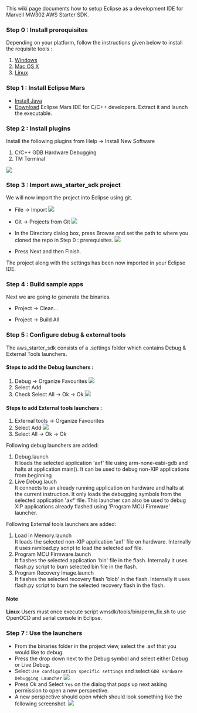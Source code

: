 This wiki page documents how to setup Eclipse as a development IDE for Marvell MW302 AWS Starter SDK.


### Step 0 : Install prerequisites

Depending on your platform, follow the instructions given below to install the requisite tools :

1. [Windows](https://github.com/marvell-iot/aws_starter_sdk/wiki/Windows-Development-Host-Setup)
2. [Mac OS X](https://github.com/marvell-iot/aws_starter_sdk/wiki/Mac-Development-Host-Setup)
3. [Linux](https://github.com/marvell-iot/aws_starter_sdk/wiki/Linux-Development-Host-Setup)

### Step 1 : Install Eclipse Mars

* [Install Java](http://www.java.com/inc/BrowserRedirect1.jsp?locale=en)
* [Download](http://www.eclipse.org/downloads/packages/eclipse-ide-cc-developers/mars1) Eclipse Mars IDE for C/C++ developers.
Extract it and launch the executable.


### Step 2 : Install plugins
Install the following plugins from Help -> Install New Software

1. C/C++ GDB Hardware Debugging
2. TM Terminal

![](https://raw.githubusercontent.com/marvell-iot/aws_starter_sdk_wiki_images/master/AllPlugins.PNG)


### Step 3 : Import aws_starter_sdk project

We will now import the project into Eclipse using git.

* File -> Import
![](https://raw.githubusercontent.com/marvell-iot/aws_starter_sdk_wiki_images/master/import.png)

* Git -> Projects from Git
![](https://raw.githubusercontent.com/marvell-iot/aws_starter_sdk_wiki_images/master/localrepo.PNG)

* In the Directory dialog box, press Browse and set the path to where you cloned the repo in Step 0 : prerequisites.
![](https://raw.githubusercontent.com/marvell-iot/aws_starter_sdk_wiki_images/master/setpath.png)

* Press Next and then Finish.

The project along with the settings has been now imported in your Eclipse IDE.

### Step 4 : Build sample apps
Next we are going to generate the binaries.

* Project -> Clean...

* Project -> Build All

### Step 5 : Configure debug & external tools

The aws_starter_sdk consists of a .settings folder which contains Debug & External Tools launchers.


#### Steps to add the Debug launchers :

1. Debug -> Organize Favourites
![](https://raw.githubusercontent.com/marvell-iot/aws_starter_sdk_wiki_images/master/orgfavs.png)
2. Select Add
3. Check Select All -> Ok -> Ok
![](https://raw.githubusercontent.com/marvell-iot/aws_starter_sdk_wiki_images/master/debuglaunchers.png)

#### Steps to add External tools launchers :

1. External tools -> Organize Favourites
2. Select Add
![](https://raw.githubusercontent.com/marvell-iot/aws_starter_sdk_wiki_images/master/externaltools.png)
3. Select All -> Ok -> Ok



Following debug launchers are added:

1. Debug.launch  
It loads the selected application 'axf' file using arm-none-eabi-gdb and halts at application main(). It can be used to debug non-XIP applications from beginning
2. Live Debug.lauch  
It connects to an already running application on hardware and halts at the current instruction. It only loads the debugging symbols from the selected application 'axf' file.
This launcher can also be used to debug XIP applications already flashed using 'Program MCU Firmware' launcher.

Following External tools launchers are added:

1. Load in Memory.launch  
It loads the selected non-XIP application 'axf' file on hardware. Internally it uses ramload.py script to load the selected axf file.
2. Program MCU Firmware.launch  
It flashes the selected application 'bin' file in the flash. Internally it uses flash.py script to burn selected bin file in the flash.
3. Program Recovery Image.launch  
It flashes the selected recovery flash 'blob' in the flash. Internally it uses flash.py script to burn the selected recovery flash in the flash.


#### Note
**Linux** Users must once execute script wmsdk/tools/bin/perm_fix.sh to use OpenOCD and serial console in Eclipse.


### Step 7 : Use the launchers

* From the binaries folder in the project view, select the .axf that you would like to debug.
* Press the drop down next to the Debug symbol and select either Debug or Live Debug.
* Select `Use configuration specific settings` and select `GDB Hardware Debugging Launcher`
![](https://raw.githubusercontent.com/marvell-iot/aws_starter_sdk_wiki_images/master/Debug.png)
* Press Ok and Select `Yes` on the dialog that pops up next asking permission to open a new perspective.
* A new perspective should open which should look something like the following screenshot.
![](https://raw.githubusercontent.com/marvell-iot/aws_starter_sdk_wiki_images/master/debugperspective.png)